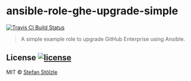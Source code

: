 # ansible-role-ghe-upgrade-simple
[![Travis CI Build Status](https://travis-ci.com/stoe/ansible-role-ghe-upgrade-simple.svg?branch=master)](https://travis-ci.com/stoe/ansible-role-ghe-upgrade-simple)

> A simple example role to upgrade GitHub Enterprise using Ansible.


## License [![license](https://img.shields.io/github/license/stoe/ansible-role-ghe-upgrade-simple.svg)](https://github.com/stoe/ansible-role-ghe-upgrade-simple/blob/master/license)
MIT © [Stefan Stölzle](https://github.com/stoe)
